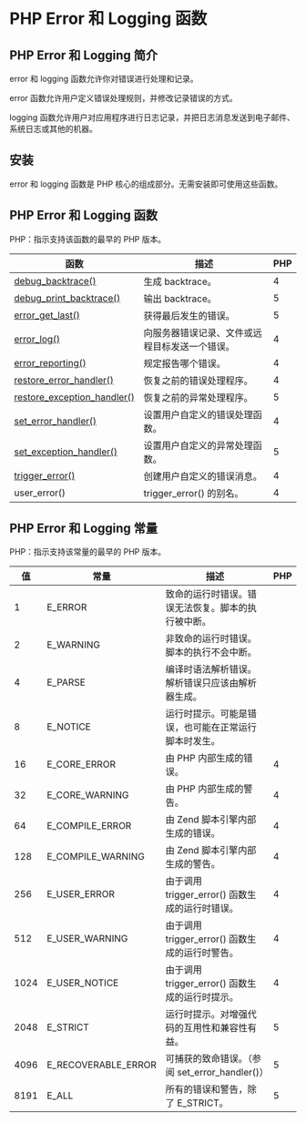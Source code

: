 # PHP Error 和 Logging 函数




## PHP Error 和 Logging 简介

error 和 logging 函数允许你对错误进行处理和记录。

error 函数允许用户定义错误处理规则，并修改记录错误的方式。

logging 函数允许用户对应用程序进行日志记录，并把日志消息发送到电子邮件、系统日志或其他的机器。

## 安装

error 和 logging 函数是 PHP 核心的组成部分。无需安装即可使用这些函数。

## PHP Error 和 Logging 函数

PHP：指示支持该函数的最早的 PHP 版本。

| 函数 | 描述 | PHP |
| --- | --- | --- |
| [debug_backtrace()](func_error_debug_backtrace.asp) | 生成 backtrace。 | 4 |
| [debug_print_backtrace()](func_error_debug_print_backtrace.asp) | 输出 backtrace。 | 5 |
| [error_get_last()](func_error_get_last.asp) | 获得最后发生的错误。 | 5 |
| [error_log()](func_error_log.asp) | 向服务器错误记录、文件或远程目标发送一个错误。 | 4 |
| [error_reporting()](func_error_reporting.asp) | 规定报告哪个错误。 | 4 |
| [restore_error_handler()](func_error_restore_error_handler.asp) | 恢复之前的错误处理程序。 | 4 |
| [restore_exception_handler()](func_error_restore_exception_handler.asp) | 恢复之前的异常处理程序。 | 5 |
| [set_error_handler()](func_error_set_error_handler.asp) | 设置用户自定义的错误处理函数。 | 4 |
| [set_exception_handler()](func_error_set_exception_handler.asp) | 设置用户自定义的异常处理函数。 | 5 |
| [trigger_error()](func_error_trigger_error.asp) | 创建用户自定义的错误消息。 | 4 |
| user_error() | trigger_error() 的别名。 | 4 |

## PHP Error 和 Logging 常量

PHP：指示支持该常量的最早的 PHP 版本。

| 值 | 常量 | 描述 | PHP |
| --- | --- | --- | --- |
| 1 | E_ERROR | 致命的运行时错误。错误无法恢复。脚本的执行被中断。 |
| 2 | E_WARNING | 非致命的运行时错误。脚本的执行不会中断。 |
| 4 | E_PARSE | 编译时语法解析错误。解析错误只应该由解析器生成。 |
| 8 | E_NOTICE | 运行时提示。可能是错误，也可能在正常运行脚本时发生。 |
| 16 | E_CORE_ERROR | 由 PHP 内部生成的错误。 | 4 |
| 32 | E_CORE_WARNING | 由 PHP 内部生成的警告。 | 4 |
| 64 | E_COMPILE_ERROR | 由 Zend 脚本引擎内部生成的错误。 | 4 |
| 128 | E_COMPILE_WARNING | 由 Zend 脚本引擎内部生成的警告。 | 4 |
| 256 | E_USER_ERROR | 由于调用 trigger_error() 函数生成的运行时错误。 | 4 |
| 512 | E_USER_WARNING | 由于调用 trigger_error() 函数生成的运行时警告。 | 4 |
| 1024 | E_USER_NOTICE | 由于调用 trigger_error() 函数生成的运行时提示。 | 4 |
| 2048 | E_STRICT | 运行时提示。对增强代码的互用性和兼容性有益。 | 5 |
| 4096 | E_RECOVERABLE_ERROR | 可捕获的致命错误。（参阅 set_error_handler()） | 5 |
| 8191 | E_ALL | 所有的错误和警告，除了 E_STRICT。 | 5 |




